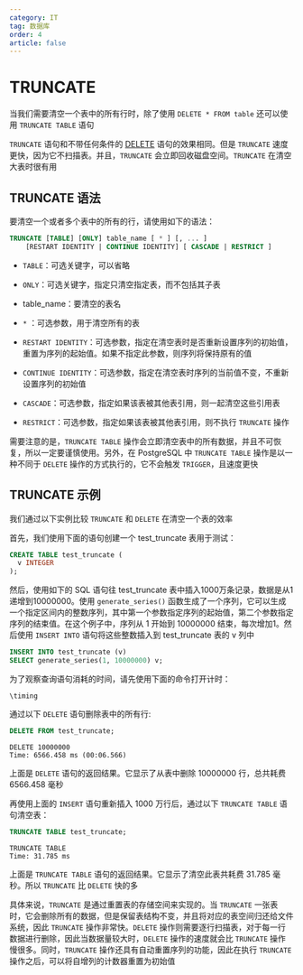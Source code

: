 ```yaml
---
category: IT
tag: 数据库
order: 4
article: false
---
```


# TRUNCATE

当我们需要清空一个表中的所有行时，除了使用 `DELETE * FROM table` 还可以使用 `TRUNCATE TABLE` 语句

`TRUNCATE` 语句和不带任何条件的 [DELETE](./delete.md) 语句的效果相同。但是 `TRUNCATE` 速度更快，因为它不扫描表。并且，`TRUNCATE` 会立即回收磁盘空间。`TRUNCATE` 在清空大表时很有用

## TRUNCATE 语法

要清空一个或者多个表中的所有的行，请使用如下的语法：

```sql
TRUNCATE [TABLE] [ONLY] table_name [ * ] [, ... ]
    [RESTART IDENTITY | CONTINUE IDENTITY] [ CASCADE | RESTRICT ]
```

- `TABLE`：可选关键字，可以省略

- `ONLY`：可选关键字，指定只清空指定表，而不包括其子表

- table_name：要清空的表名

- `*` ：可选参数，用于清空所有的表

- `RESTART IDENTITY`：可选参数，指定在清空表时是否重新设置序列的初始值，重置为序列的起始值。如果不指定此参数，则序列将保持原有的值

- `CONTINUE IDENTITY`：可选参数，指定在清空表时序列的当前值不变，不重新设置序列的初始值

- `CASCADE`：可选参数，指定如果该表被其他表引用，则一起清空这些引用表

- `RESTRICT`：可选参数，指定如果该表被其他表引用，则不执行 `TRUNCATE` 操作

需要注意的是，`TRUNCATE TABLE` 操作会立即清空表中的所有数据，并且不可恢复，所以一定要谨慎使用。另外，在 PostgreSQL 中 `TRUNCATE TABLE` 操作是以一种不同于 `DELETE` 操作的方式执行的，它不会触发 `TRIGGER`，且速度更快

## TRUNCATE 示例

我们通过以下实例比较 `TRUNCATE` 和 `DELETE` 在清空一个表的效率

首先，我们使用下面的语句创建一个 test_truncate 表用于测试：

```sql
CREATE TABLE test_truncate (
  v INTEGER
);
```

然后，使用如下的 SQL 语句往 test_truncate 表中插入1000万条记录，数据是从1递增到10000000。使用 `generate_series()` 函数生成了一个序列，它可以生成一个指定区间内的整数序列，其中第一个参数指定序列的起始值，第二个参数指定序列的结束值。在这个例子中，序列从 1 开始到 10000000 结束，每次增加1。然后使用 `INSERT INTO` 语句将这些整数插入到 test_truncate 表的 v 列中

```sql
INSERT INTO test_truncate (v)
SELECT generate_series(1, 10000000) v;
```

为了观察查询语句消耗的时间，请先使用下面的命令打开计时：

```shell
\timing
```

通过以下 `DELETE` 语句删除表中的所有行:

```sql
DELETE FROM test_truncate;
```

```text
DELETE 10000000
Time: 6566.458 ms (00:06.566)
```

上面是 `DELETE` 语句的返回结果。它显示了从表中删除 10000000 行，总共耗费 6566.458 毫秒

再使用上面的 `INSERT` 语句重新插入 1000 万行后，通过以下 `TRUNCATE TABLE` 语句清空表：

```sql
TRUNCATE TABLE test_truncate;
```

```text
TRUNCATE TABLE
Time: 31.785 ms
```

上面是 `TRUNCATE TABLE` 语句的返回结果。它显示了清空此表共耗费 31.785 毫秒。所以 `TRUNCATE` 比 `DELETE` 快的多

具体来说，`TRUNCATE` 是通过重置表的存储空间来实现的。当 `TRUNCATE` 一张表时，它会删除所有的数据，但是保留表结构不变，并且将对应的表空间归还给文件系统，因此 `TRUNCATE` 操作非常快。`DELETE` 操作则需要逐行扫描表，对于每一行数据进行删除，因此当数据量较大时，`DELETE` 操作的速度就会比 `TRUNCATE` 操作慢很多。同时，`TRUNCATE` 操作还具有自动重置序列的功能，因此在执行 `TRUNCATE` 操作之后，可以将自增列的计数器重置为初始值